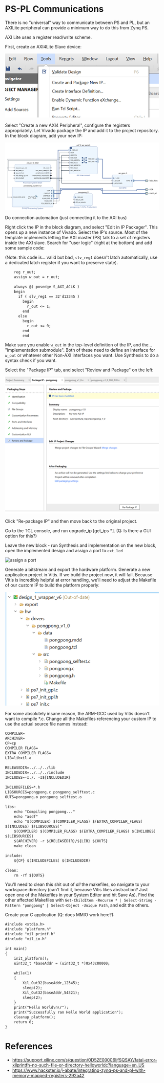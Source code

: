 # PS-PL Communications

There is no "universal" way to communicate between PS and PL, but an AXILite peripheral can provide a minimum way to do this from Zynq PS.

AXI Lite uses a register read/write scheme.

First, create an AXI4Lite Slave device:

![Tools Create and Package New IP](rsrc/AXIPS_newip.png)

Select "Create a new AXI4 Peripheral", configure the registers appropriately. Let Vivado package the IP and add it to the project repository. In the block diagram, add your new IP:

![New AXI Slave "pongpong"](rsrc/AXIPS_blockdiag.png)

Do connection automation (just connecting it to the AXI bus)

Right click the IP in the block diagram, and select "Edit in IP Packager". This opens up a new instance of Vivado. Select the IP's source. Most of the template implements letting the AXI master (PS) talk to a set of registers inside the AXI slave. Search for "user logic" (right at the bottom) and add some sample code:

(Note: this code is... valid but bad, `slv_reg1` doesn't latch automatically, use a dedicated latch register if you want to preserve state).

```
	reg r_out;
	assign w_out = r_out;
	
	always @( posedge S_AXI_ACLK )
	begin
	  if ( slv_reg1 == 32'd12345 ) 
	    begin
	      r_out <= 1;
	    end
	  else
	    begin
	      r_out <= 0;
	    end
    	end
```

Make sure you enable `w_out` in the top-level definition of the IP, and the... "implementation submodule". Both of these need to define an interface for `w_out` or whatever other Non-AXI interfaces you want. Use Synthesis to do a syntax check if you want.

Select the "Package IP" tab, and select "Review and Package" on the left:

![package IP](rsrc/AXIPS_packageIP.png)

Click "Re-package IP" and then move back to the original project.

Go to the TCL console, and run upgrade\_ip [get\_ips \*]. (Q: Is there a GUI option for this?) 

Leave the new block - run Synthesis and implementation on the new block, open the implemented design and assign a port to `ext_led`

![assign a port](rsrc/AXIPS_assign_port.png)

Generate a bitstream and export the hardware platform. Generate a new application project in Vitis. If we build the project now, it will fail. Because Vitis is incredibly helpful at error handling, we'll need to adjust the Makefile of our custom IP to build the platform properly:

![edit makefile](rsrc/AXIPS_makefile.png)

For some absolutely insane reason, the ARM-GCC used by Vitis doesn't want to compile \*.c. Change all the Makefiles referencing your custom IP to use the actual source file names instead:

```
COMPILER=
ARCHIVER=
CP=cp
COMPILER_FLAGS=
EXTRA_COMPILER_FLAGS=
LIB=libxil.a

RELEASEDIR=../../../lib
INCLUDEDIR=../../../include
INCLUDES=-I./. -I${INCLUDEDIR}

INCLUDEFILES=*.h
LIBSOURCES=pongpong.c pongpong_selftest.c
OUTS=pongpong.o pongpong_selftest.o

libs:
	echo "Compiling pongpong..."
	echo "asdf"
	echo "$(COMPILER) $(COMPILER_FLAGS) $(EXTRA_COMPILER_FLAGS) $(INCLUDES) $(LIBSOURCES)"
	$(COMPILER) $(COMPILER_FLAGS) $(EXTRA_COMPILER_FLAGS) $(INCLUDES) $(LIBSOURCES)
	$(ARCHIVER) -r ${RELEASEDIR}/${LIB} ${OUTS}
	make clean

include:
	${CP} $(INCLUDEFILES) $(INCLUDEDIR)

clean:
	rm -rf ${OUTS}
```

You'll need to clean this shit out of *all* the makefiles, so navigate to your workspace directory (can't find it, because Vitis likes abstraction? Just open one of the Makefiles in your System Editor and hit Save As). Find the other affected Makefiles with `Get-ChildItem -Recurse * | Select-String -Pattern "pongpong" | Select-Object -Unique Path`, and edit the others.

Create your C application (Q: does MMIO work here?):

```
#include <stdio.h>
#include "platform.h"
#include "xil_printf.h"
#include "xil_io.h"

int main()
{
    init_platform();
    uint32_t *baseAddr = (uint32_t *)0x43c00000;

    while(1)
    {
    	Xil_Out32(baseAddr,12345);
    	sleep(2);
    	Xil_Out32(baseAddr,54321);
    	sleep(2);
    }
    print("Hello World\n\r");
    print("Successfully ran Hello World application");
    cleanup_platform();
    return 0;
}
```

# References

- https://support.xilinx.com/s/question/0D52E00006ljfSQSAY/fatal-error-xilprintfh-no-such-file-or-directory-helloworldc?language=en_US
- https://www.hackster.io/j-abate/integrating-zynq-ps-and-pl-with-memory-mapped-registers-292a42
